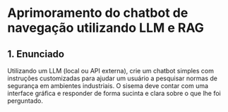 # Aprimoramento do chatbot de navegação utilizando LLM e RAG

## 1. Enunciado

Utilizando um LLM (local ou API externa), crie um chatbot simples com instruções customizadas para ajudar um usuário a pesquisar normas de segurança em ambientes industriais. O sisema deve contar com uma interface gráfica e responder de forma sucinta e clara sobre o que lhe foi perguntado. 